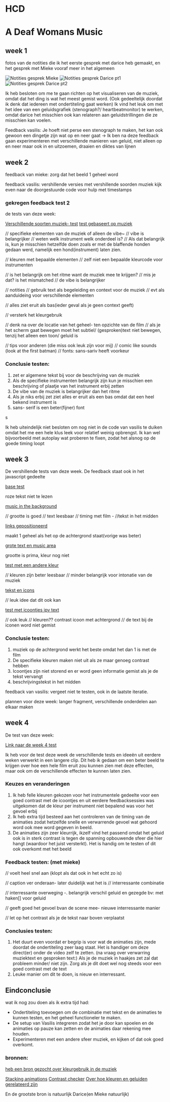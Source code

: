 # HCD
<h1> A Deaf Womans Music </h1>
<h2>week 1</h2>
<p>fotos van de notities die ik het eerste gesprek met darice heb gemaakt, en het gesprek met Mieke vooraf meer in het algemeen</p>
<img src="./assets/notesMieke.jpg" alt="Notities gesprek Mieke">
<img src="./assets/notesDarice.jpg" alt="Notities gesprek Darice pt1">
<img src="./assets/notesDaricept2.jpg" alt="Notities gesprek Darice pt2">

<p>Ik heb besloten om me te gaan richten op het visualiseren van de muziek, omdat dat het ding is wat het meest gemist word. (Ook gedeeltelijk doordat ik denk dat iedereen met ondertiteling gaat werken) Ik vind het leuk om met het idee van een geluidsgrafiek (stenograph?/ heartbeatmonitor) te werken, omdat darice het misschien ook kan relateren aan geluidstrillingen die ze misschien kan voelen.</p>

<p>Feedback vasilis: Je hoeft niet perse een stenograph te maken, het kan ook gewoon een dingetje zijn wat op en neer gaat -> Ik ben na deze feedback gaan experimenteren met verschillende manieren van geluid, niet alleen op en neer maar ook in en uitzoemen, draaien en diktes van lijnen</p>

<h2>week 2</h2>
<p>feedback van mieke: zorg dat het beeld 1 geheel word</p>
<p>feedback vasilis: 
vershillende versies met vershillende soorden muziek
kijk even naar de doorgestuurde code voor hulp met timestamps</p>

<h3> gekregen feedback test 2</h3>
<p>de tests van deze week:</p>
<a href="https://codepen.io/IKreike/pen/dPyazXE">Verschillende soorten muziek- test</a>
<a href="https://codepen.io/IKreike/pen/XJWwojN"> test gebaseert op muziek</a>

<p>// specifieke elementen van de muziek of alleen de vibe~
// vibe is belangrijker
// weten welk instrument welk onderdeel is?
// Als dat belangrijk is, kun je misschien hetzelfde doen zoals er met de blaffende honden gedaan werd, namelijk een hond(instrument) laten zien.

// kleuren met bepaalde elementen
// zelf niet een bepaalde kleurcode voor instrumenten

// is het belangrijk om het ritme want de muziek mee te krijgen? // mis je dat? is het mismatched
// de vibe is belangrijker


// notities
// gebruik text als begeleiding en context voor de muziek
// evt als aanduideing voor verschillende elementen

// alles ziet eruit als bas(ieder geval als je geen context geeft) 

// versterk het kleurgebruik

// denk na over de locatie van het geheel- ten opzichte van de film
// als je het scherm gaat bewegen moet het subtiel/ (gesproken)text niet bewegen, tenzij het alleen een toon/ geluid is


// tips voor anderen (die miss ook leuk zijn voor mij)
// comic like sounds (look at the first batman)
// fonts: sans-sariv heeft voorkeur </p>

<h3>Conclusie testen: </h3>
<ol>
<li> zet er algemene tekst bij voor de beschrijving van de muziek</li>
<li> Als de specifieke instrumenten belangrijk zijn kun je misschien een beschrijving of plaatje van het instrument erbij zetten</li>
<li> De vibe van de muziek is belangrijker dan het ritme</li>
<li> Als je niks erbij zet ziet alles er eruit als een bas omdat dat een heel bekend instrument is</li>
<li> sans- serif is een beter(fijner) font</li>
</ol>s

<p>Ik heb uiteindelijk niet besloten om nog niet in de code van vasilis te duiken omdat het me een hele klus leek voor relatief weinig opbrengst. Ik kan wel bijvoorbeeld met autoplay wat proberen te fixen, zodat het alsnog op de goede timing loopt</p>


<h2>week 3</h2>
<p>De vershillende tests van deze week. De feedback staat ook in het javascript gedeelte</p>
<a href="https://codepen.io/IKreike/pen/raaNOdK"> base test</a>
<p>roze tekst niet te lezen</p>
<a href="https://codepen.io/IKreike/pen/yyyLYjp"> music in the background</a>
<p>// grootte is goed // text leesbaar // timing met film - //tekst in het midden</p>
<a href="https://codepen.io/IKreike/pen/azzbvaX?editors=1100">links gepositioneerd</a>
<p>maakt 1 geheel als het op de achtergrond staat(vorige was beter)</p>
<a href="https://codepen.io/IKreike/pen/yyyLYQK"> grote text en music area</a>
<p> grootte is prima, kleur nog niet</p>
<a href="https://codepen.io/IKreike/pen/oggNjVv"> test met een andere kleur</a>
<p>// kleuren zijn beter leesbaar // minder belangrijk voor intonatie van de muziek</p>
<a href="https://codepen.io/IKreike/pen/YPPzymy"> tekst en icons</a>
<p> // leuk idee dat dit ook kan</p>
<a href="https://codepen.io/IKreike/pen/emmYpqQ?editors=1100">test met icoontjes ipv text</a>
<p> // ook leuk // kleuren?? contrast icoon met achtergrond // de text bij de iconen word niet gemist</p>

<h3>Conclusie testen: </h3>
<ol>
<li> muziek op de achtergrond werkt het beste omdat het dan 1 is met de film</li>
<li> De specifieke kleuren maken niet uit als ze maar genoeg contrast hebben</li>
<li> Icoontjes zijn niet storend en er word geen informatie gemist als je de tekst vervangt</li>
<li> beschrijvingstekst in het midden</li>
</ol>

<p>feedback van vasilis: vergeet niet te testen, ook in de laatste iteratie. </p>
<p>plannen voor deze week: langer fragment, verschillende onderdelen aan elkaar maken </p>

<h2>week 4</h2>
<p>De test van deze week:</p>
<a href="https://codepen.io/IKreike/pen/qEEqXBd?editors=0010"> Link naar de week 4 test</a>
<p>Ik heb voor de test deze week de verschillende tests en ideeën uit eerdere weken verwerkt in een langere clip. Dit heb ik gedaan om een beter beeld te krijgen over hoe een hele film eruit zou kunnen zien met deze effecten, maar ook om de verschillende effecten te kunnen laten zien.</p>

<h3>Keuzes en veranderingen</h3>
<ol>
<li>Ik heb felle kleuren gekozen voor het instrumentele gedeelte voor een goed contrast met de icoontjes en uit eerdere feedbacksessies was uitgekomen dat de kleur per instrument niet bepalend was voor het gevoel erbij</li>
<li>Ik heb extra tijd besteed aan het controleren van de timing van de animaties zodat hetzelfde snelle en verwarrende gevoel wat gehoord word ook mee word gegeven in beeld.</li>
<li>De animaties zijn zeer kleurrijk, ikzelf vind het passend omdat het geluid ook is in sterk contrast is tegen de spanning opbouwende sfeer die hier hangt (waardoor het juist versterkt). Het is handig om te testen of dit ook overkomt met het beeld</li>
</ol>
<h3>Feedback testen: (met mieke)</h3>
<p> // voelt heel snel aan (klopt als dat ook in het echt zo is)

// caption ver onderaan- later duidelijk wat het is
// interressante combinatie 

// interressante overweging -. belangrijk verschil geluid en gezegde bv: met haken[] voor geluid

// geeft goed het gevoel bvan de scene mee- nieuwe interressante manier

// let op het contrast als je de tekst naar boven verplaatst</p>

<h3>Conclusies testen: </h3>
<ol>
<li>Het duurt even voordat er begrip is voor wat de animaties zijn, mede doordat de ondertiteling zeer laag staat. Het is handiger om deze direct(er) onder de video zelf te zetten. (na vraag over verwarring muziektext en gesproken text:) Als je de muziek in haakjes zet zal dat probleem minder/ niet zijn. Zorg als je dit doet wel nog steeds voor een goed contrast met de text</li>
<li>Leuke manier om dit te doen, is nieuw en interressant. </li>
</ol>

<h2>Eindconclusie </h2>
<p>wat ik nog zou doen als ik extra tijd had:</p>
<ul>
<li>Ondertiteling toevoegen om de combinatie met tekst en de animaties te kunnen testen, en het geheel functioneler te maken.</li>
<li>De setup van Vasilis integreren zodat het je door kan spoelen en de animaties op pauze kan zetten en de animaties daar rekening mee houden.</li>
<li>Experimenteren met een andere sfeer muziek, en kijken of dat ook goed overkomt. </li>
</ul>


<h3> bronnen:</h3>
<a href="https://studentmusicorganizer.com/blogs/main/14032261-the-colours-of-music#:~:text=PINK%20for%20forte%20(loud)%20and,colour%20for%20a%20quiet%20sound."> heb een bron gezocht over kleurgebruik in de muziek</a>

<a href="https://stackoverflow.com/questions/26986129/play-multiple-css-animations-at-the-same-time"> Stacking animations</a>
<a href="https://webaim.org/resources/contrastchecker/">Contrast checker</a>
<a href="https://www.nemokennislink.nl/publicaties/synesthesie-kleuren-horen-klanken-zien/">Over hoe kleuren en geluiden gerelateerd zijn</a>
<p>En de grootste bron is natuurlijk Darice(en Mieke natuurlijk)</p>
